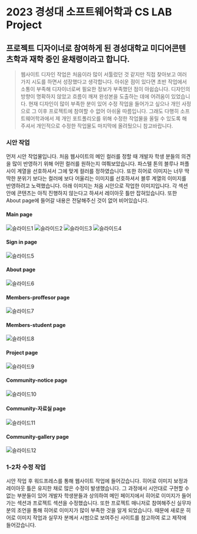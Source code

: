 # 2023 경성대 소프트웨어학과 CS LAB Project
## 프로젝트 디자이너로 참여하게 된 경성대학교 미디어콘텐츠학과 재학 중인 윤채령이라고 합니다.
>웹사이트 디자인 작업은 처음이라 많이 서툴렀던 것 같지만 직접 찾아보고 여러 가지 시도를 하면서 성장했다고 생각합니다. 아쉬운 점이 있다면 초반 작업에서 소통이 부족해 디자이너로써 필요한 정보가 부족했던 점이 아쉽습니다. 디자인의 방향이 명확하지 않았고 흐름이 깨져 완성본을 도출하는 데에 어려움이 있었습니다. 현재 디자인이 많이 부족한 분이 있어 수정 작업을 들어가고 싶으나 개인 사정으로 그 이후 프로젝트에 참여할 수 없어 아쉬울 따름입니다. 그래도 다행히 소프트웨어학과에서 제 개인 포트폴리오를 위해 수정한 작업물을 올릴 수 있도록 해주셔서 개인적으로 수정한 작업물도 마지막에 올려뒀으니 참고바랍니다.

### 시안 작업
먼저 시안 작업물입니다. 처음 웹사이트의 메인 컬러를 정할 때 개발자 학생 분들의 의견을 많이 반영하기 위해 어떤 컬러를 원하는지 여쭤보았습니다. 파스텔 톤의 블루나 퍼플 사이 계열을 선호하셔서 그에 맞게 컬러를 정하였습니다. 또한 히어로 이미지는 너무 딱딱한 분위기 보다는 컬러에 보다 어울리는 이미지를 선호하셔서 블루 계열의 이미지를 반영하려고 노력했습니다. 아래 이미지는 처음 시안으로 작업한 이미지입니다. 각 섹션 안에 콘텐츠는 아직 진행하지 않는다고 하셔서 레이아웃 틀만 잡혀있습니다. 또한 About page에 들어갈 내용은 전달해주신 것이 없어 비어있습니다.
#### Main page
![슬라이드1](https://github.com/yunchaeryeong/cs_lab/assets/127724568/534f2952-7cb7-42d7-a124-5d4948bd6650)
![슬라이드2](https://github.com/yunchaeryeong/cs_lab/assets/127724568/3838d12f-f620-4c60-be4c-a0b789e3392f)
![슬라이드3](https://github.com/yunchaeryeong/cs_lab/assets/127724568/52bcb06e-33f0-4874-b92a-ac885b1f93c3)
![슬라이드4](https://github.com/yunchaeryeong/cs_lab/assets/127724568/a64fe5b7-e075-4616-b687-3cb36134c795)
#### Sign in page
![슬라이드5](https://github.com/yunchaeryeong/cs_lab/assets/127724568/62b43f49-393d-492d-a342-046916e4196e)
#### About page
![슬라이드6](https://github.com/yunchaeryeong/cs_lab/assets/127724568/7b83a46f-ab61-473f-85cb-24142de76fbd)
#### Members-proffesor page
![슬라이드7](https://github.com/yunchaeryeong/cs_lab/assets/127724568/8f5f3386-2c9a-4ca0-bdbe-e5c79976bbc8)
#### Members-student page
![슬라이드8](https://github.com/yunchaeryeong/cs_lab/assets/127724568/949ce04a-c4e4-43ff-b954-221fe7c70dbe)
#### Project page
![슬라이드9](https://github.com/yunchaeryeong/cs_lab/assets/127724568/2a3eca02-992c-4676-b019-5386055767f5)
#### Community-notice page
![슬라이드10](https://github.com/yunchaeryeong/cs_lab/assets/127724568/b0f8b519-5f9f-4010-8459-6951f605d9dc)
#### Community-자료실 page
![슬라이드11](https://github.com/yunchaeryeong/cs_lab/assets/127724568/12c789f8-3ac5-44d8-9d83-aa4cf3f878b1)
#### Community-gallery page
![슬라이드12](https://github.com/yunchaeryeong/cs_lab/assets/127724568/64d7bf83-7a2b-42dc-bab1-096778d99ffa)

### 1-2차 수정 작업
시안 작업 후 워드프레스를 통해 웹사이트 작업에 들어갔습니다. 히어로 이미지 보정과 레이아웃 틀은 유지한 채로 많은 수정이 발생했습니다. 그 과정에서 시안대로 구현할 수 없는 부분들이 있어 개발자 학생분들과 상의하여 메인 페이지에서 히어로 이미지가 들어가는 섹션과 프로젝트 섹션을 수정했습니다. 또한 프로젝트 매니저로 참여해주신 실무자 분의 조언을 통해 히어로 이미지가 많이 부족한 것을 알게 되었습니다. 때문에 새로운 히어로 이미지 작업과 실무자 분께서 시범으로 보여주신 사이트를 참고하여 로고 제작에 들어갔습니다. 
